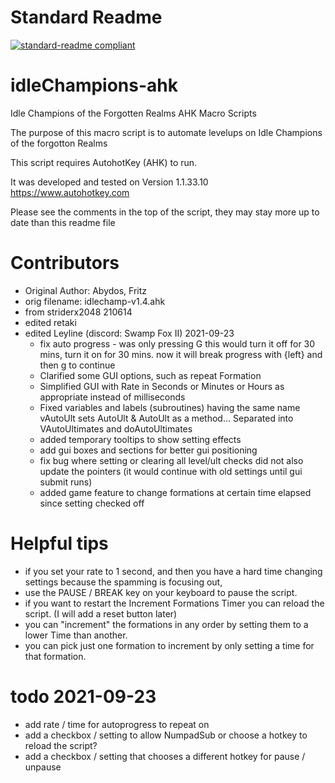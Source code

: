 # Standard Readme
[![standard-readme compliant](https://img.shields.io/badge/readme%20style-standard-brightgreen.svg?style=flat-square)](https://github.com/RichardLitt/standard-readme)

# idleChampions-ahk
Idle Champions of the Forgotten Realms AHK Macro Scripts

 The purpose of this macro script is to automate levelups on Idle Champions of the forgotton Realms
 
 This script requires AutohotKey (AHK) to run.
 
 It was developed and tested on Version 1.1.33.10 https://www.autohotkey.com

 Please see the comments in the top of the script, they may stay more up to date than this readme file

# Contributors
- Original Author: Abydos, Fritz
- orig filename: idlechamp-v1.4.ahk
- from striderx2048 210614
- edited retaki
- edited Leyline (discord: Swamp Fox II) 2021-09-23
   - fix auto progress - was only pressing G this would turn it off for 30 mins, turn it on for 30 mins.  now it will break progress with {left} and then g to continue
   - Clarified some GUI options, such as repeat Formation
   - Simplified GUI with Rate in Seconds or Minutes or Hours as appropriate instead of milliseconds
   - Fixed variables and labels (subroutines) having the same name vAutoUlt sets AutoUlt & AutoUlt as a method...  Separated into VAutoUltimates and doAutoUltimates
   - added temporary tooltips to show setting effects
   - add gui boxes and sections for better gui positioning
   - fix bug where setting or clearing all level/ult checks did not also update the pointers (it would continue with old settings until gui submit runs)
   - added game feature to change formations at certain time elapsed since setting checked off

# Helpful tips

- if you set your rate to 1 second, and then you have a hard time changing settings because the spamming is focusing out,
- use the PAUSE / BREAK key on your keyboard to pause the script.
- if you want to restart the Increment Formations Timer you can reload the script.  (I will add a reset button later)
- you can "increment" the formations in any order by setting them to a lower Time than another.
- you can pick just one formation to increment by only setting a time for that formation.

# todo 2021-09-23

- add rate / time for autoprogress to repeat on
- add a checkbox / setting to allow NumpadSub or choose a hotkey to reload the script?
- add a checkbox / setting that chooses a different hotkey for pause / unpause
